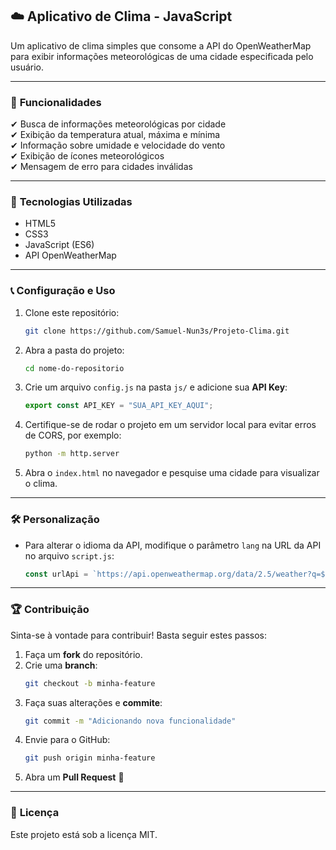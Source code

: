 ## ☁️ **Aplicativo de Clima - JavaScript**

Um aplicativo de clima simples que consome a API do OpenWeatherMap para exibir informações meteorológicas de uma cidade especificada pelo usuário.

---

### 📌 **Funcionalidades**

✔ Busca de informações meteorológicas por cidade\
✔ Exibição da temperatura atual, máxima e mínima\
✔ Informação sobre umidade e velocidade do vento\
✔ Exibição de ícones meteorológicos\
✔ Mensagem de erro para cidades inválidas

---

### 🚀 **Tecnologias Utilizadas**

- HTML5
- CSS3
- JavaScript (ES6)
- API OpenWeatherMap

---

### 📞 **Configuração e Uso**

1. Clone este repositório:
   ```bash
   git clone https://github.com/Samuel-Nun3s/Projeto-Clima.git
   ```
2. Abra a pasta do projeto:
   ```bash
   cd nome-do-repositorio
   ```
3. Crie um arquivo `config.js` na pasta `js/` e adicione sua **API Key**:
   ```js
   export const API_KEY = "SUA_API_KEY_AQUI";
   ```
4. Certifique-se de rodar o projeto em um servidor local para evitar erros de CORS, por exemplo:
   ```bash
   python -m http.server
   ```
5. Abra o `index.html` no navegador e pesquise uma cidade para visualizar o clima.

---

### 🛠 **Personalização**

- Para alterar o idioma da API, modifique o parâmetro `lang` na URL da API no arquivo `script.js`:
  ```js
  const urlApi = `https://api.openweathermap.org/data/2.5/weather?q=${nameCity}&appid=${apiKey}&units=metric&lang=pt`;
  ```

---

### 🏆 **Contribuição**

Sinta-se à vontade para contribuir! Basta seguir estes passos:

1. Faça um **fork** do repositório.
2. Crie uma **branch**:
   ```bash
   git checkout -b minha-feature
   ```
3. Faça suas alterações e **commite**:
   ```bash
   git commit -m "Adicionando nova funcionalidade"
   ```
4. Envie para o GitHub:
   ```bash
   git push origin minha-feature
   ```
5. Abra um **Pull Request** 🚀

---

### 📄 **Licença**

Este projeto está sob a licença MIT.

